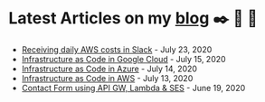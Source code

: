 # Latest Articles on my [blog](https://raywontalks.com) :black_nib: :file_folder: :paperclip:
* [Receiving daily AWS costs in Slack](https://raywontalks.com/aws-costs-in-slack/) - July 23, 2020
* [Infrastructure as Code in Google Cloud](https://raywontalks.com/iac-in-google-cloud/) - July 15, 2020
* [Infrastructure as Code in Azure](https://raywontalks.com/iac-in-azure/) - July 14, 2020
* [Infrastructure as Code in AWS](https://raywontalks.com/iac-in-aws/) - July 13, 2020
* [Contact Form using API GW, Lambda & SES](https://raywontalks.com/contact-form-aws/) - June 19, 2020
